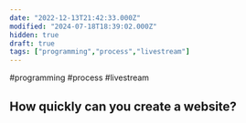 ```yaml
---
date: "2022-12-13T21:42:33.000Z"
modified: "2024-07-18T18:39:02.000Z"
hidden: true
draft: true
tags: ["programming","process","livestream"]
---
```

#programming #process #livestream

## How quickly can you create a website?
